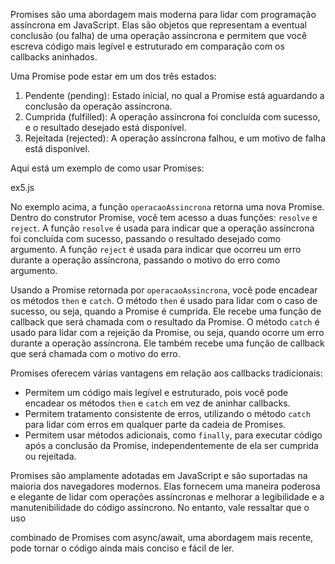 Promises são uma abordagem mais moderna para lidar com programação assíncrona em JavaScript. Elas são objetos que representam a eventual conclusão (ou falha) de uma operação assíncrona e permitem que você escreva código mais legível e estruturado em comparação com os callbacks aninhados.

Uma Promise pode estar em um dos três estados:

1. Pendente (pending): Estado inicial, no qual a Promise está aguardando a conclusão da operação assíncrona.
2. Cumprida (fulfilled): A operação assíncrona foi concluída com sucesso, e o resultado desejado está disponível.
3. Rejeitada (rejected): A operação assíncrona falhou, e um motivo de falha está disponível.

Aqui está um exemplo de como usar Promises:

ex5.js

No exemplo acima, a função `operacaoAssincrona` retorna uma nova Promise. Dentro do construtor Promise, você tem acesso a duas funções: `resolve` e `reject`. A função `resolve` é usada para indicar que a operação assíncrona foi concluída com sucesso, passando o resultado desejado como argumento. A função `reject` é usada para indicar que ocorreu um erro durante a operação assíncrona, passando o motivo do erro como argumento.

Usando a Promise retornada por `operacaoAssincrona`, você pode encadear os métodos `then` e `catch`. O método `then` é usado para lidar com o caso de sucesso, ou seja, quando a Promise é cumprida. Ele recebe uma função de callback que será chamada com o resultado da Promise. O método `catch` é usado para lidar com a rejeição da Promise, ou seja, quando ocorre um erro durante a operação assíncrona. Ele também recebe uma função de callback que será chamada com o motivo do erro.

Promises oferecem várias vantagens em relação aos callbacks tradicionais:

- Permitem um código mais legível e estruturado, pois você pode encadear os métodos `then` e `catch` em vez de aninhar callbacks.
- Permitem tratamento consistente de erros, utilizando o método `catch` para lidar com erros em qualquer parte da cadeia de Promises.
- Permitem usar métodos adicionais, como `finally`, para executar código após a conclusão da Promise, independentemente de ela ser cumprida ou rejeitada.

Promises são amplamente adotadas em JavaScript e são suportadas na maioria dos navegadores modernos. Elas fornecem uma maneira poderosa e elegante de lidar com operações assíncronas e melhorar a legibilidade e a manutenibilidade do código assíncrono. No entanto, vale ressaltar que o uso

 combinado de Promises com async/await, uma abordagem mais recente, pode tornar o código ainda mais conciso e fácil de ler.
